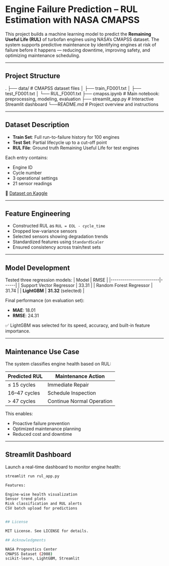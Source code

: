 # Engine Failure Prediction – RUL Estimation with NASA CMAPSS

This project builds a machine learning model to predict the **Remaining Useful Life (RUL)** of turbofan engines using NASA’s CMAPSS dataset. The system supports predictive maintenance by identifying engines at risk of failure before it happens — reducing downtime, improving safety, and optimizing maintenance scheduling.

---

## Project Structure
.
├── data/ # CMAPSS dataset files
│ ├── train_FD001.txt
│ ├── test_FD001.txt
│ └── RUL_FD001.txt
├── cmapss.ipynb # Main notebook: preprocessing, modeling, evaluation
├── streamlit_app.py # Interactive Streamlit dashboard
└──README.md # Project overview and instructions

---

## Dataset Description

- **Train Set**: Full run-to-failure history for 100 engines
- **Test Set**: Partial lifecycle up to a cut-off point
- **RUL File**: Ground truth Remaining Useful Life for test engines

Each entry contains:
- Engine ID
- Cycle number
- 3 operational settings
- 21 sensor readings

📎 [Dataset on Kaggle](https://www.kaggle.com/datasets/behrad3d/nasa-cmaps)

---

## Feature Engineering

- Constructed RUL as `RUL = EOL - cycle_time`
- Dropped low-variance sensors
- Selected sensors showing degradation trends
- Standardized features using `StandardScaler`
- Ensured consistency across train/test sets

---

## Model Development

Tested three regression models:
| Model                  | RMSE |
|------------------------|------|
| Support Vector Regressor | 33.31 |
| Random Forest Regressor  | 31.74 |
| **LightGBM**              | **31.32** (selected) |

Final performance (on evaluation set):
- **MAE**: 18.01  
- **RMSE**: 24.31  

✅ LightGBM was selected for its speed, accuracy, and built-in feature importance.

---

## Maintenance Use Case

The system classifies engine health based on RUL:

| Predicted RUL  | Maintenance Action       |
|----------------|--------------------------|
| ≤ 15 cycles    | Immediate Repair         |
| 16–47 cycles   | Schedule Inspection      |
| > 47 cycles    | Continue Normal Operation|

This enables:
- Proactive failure prevention  
- Optimized maintenance planning  
- Reduced cost and downtime

---

## Streamlit Dashboard

Launch a real-time dashboard to monitor engine health:

```bash
streamlit run rul_app.py

Features:

Engine-wise health visualization
Sensor trend plots
Risk classification and RUL alerts
CSV batch upload for predictions


## License

MIT License. See LICENSE for details.

## Acknowledgments

NASA Prognostics Center
CMAPSS Dataset (2008)
scikit-learn, LightGBM, Streamlit
